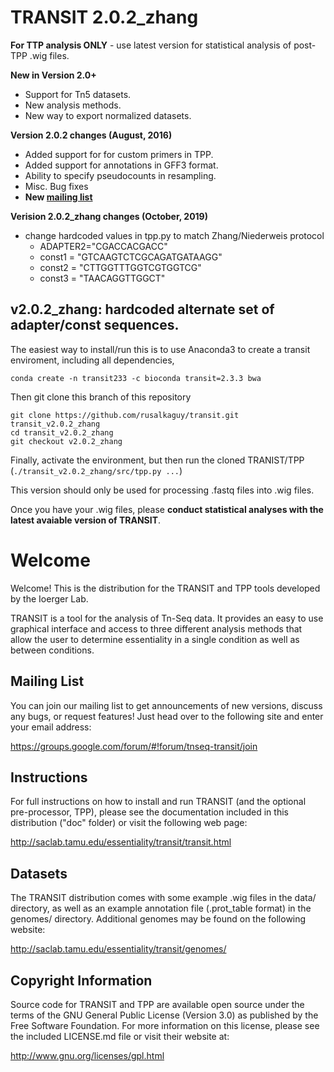 # TRANSIT 2.0.2_zhang

**For TTP analysis ONLY** - use latest version for statistical analysis of post-TPP .wig files. 

**New in Version 2.0+**
 - Support for Tn5 datasets.
 - New analysis methods.
 - New way to export normalized datasets.

**Version 2.0.2 changes (August, 2016)**
- Added support for for custom primers in TPP.
- Added support for annotations in GFF3 format.
- Ability to specify pseudocounts in resampling.
- Misc. Bug fixes
- **New [mailing list](https://groups.google.com/forum/#!forum/tnseq-transit/join)**

**Verision 2.0.2_zhang changes (October, 2019)**
- change hardcoded values in tpp.py to match Zhang/Niederweis protocol
  - ADAPTER2="CGACCACGACC"
  - const1 = "GTCAAGTCTCGCAGATGATAAGG"
  - const2 = "CTTGGTTTGGTCGTGGTCG"
  - const3 = "TAACAGGTTGGCT"
  

## v2.0.2_zhang: hardcoded alternate set of adapter/const sequences.

The easiest way to install/run this is to use Anaconda3 to create a transit enviroment, including all dependencies,
```
conda create -n transit233 -c bioconda transit=2.3.3 bwa
```

Then git clone this branch of this repository
```
git clone https://github.com/rusalkaguy/transit.git transit_v2.0.2_zhang
cd transit_v2.0.2_zhang
git checkout v2.0.2_zhang
```

Finally, activate the environment, but then run the cloned TRANIST/TPP (```./transit_v2.0.2_zhang/src/tpp.py ...```)

This version should only be used for processing .fastq files into .wig files. 

Once you have your .wig files, please **conduct statistical analyses with the latest avaiable version of TRANSIT**.


# Welcome

Welcome! This is the distribution for the TRANSIT and TPP tools developed by the Ioerger Lab.

TRANSIT is a tool for the analysis of Tn-Seq data. It provides an easy to use graphical interface and access to three different analysis methods that allow the user to determine essentiality in a single condition as well as between conditions.

## Mailing List

You can join our mailing list to get announcements of new versions, discuss any bugs, or request features! Just head over to the following site and enter your email address:

https://groups.google.com/forum/#!forum/tnseq-transit/join




## Instructions

For full instructions on how to install and run TRANSIT (and the optional pre-processor, TPP), please see the documentation included in this distribution ("doc" folder) or visit the following web page:


http://saclab.tamu.edu/essentiality/transit/transit.html


## Datasets

The TRANSIT distribution comes with some example .wig files in the data/ directory, as well as an example annotation file (.prot\_table format) in the genomes/ directory. Additional genomes may be found on the following website:

http://saclab.tamu.edu/essentiality/transit/genomes/


## Copyright Information

Source code for TRANSIT and TPP are available open source under the terms of the GNU General Public License (Version 3.0) as published by the Free Software Foundation. For more information on this license, please see the included LICENSE.md file or visit their website at:

http://www.gnu.org/licenses/gpl.html

